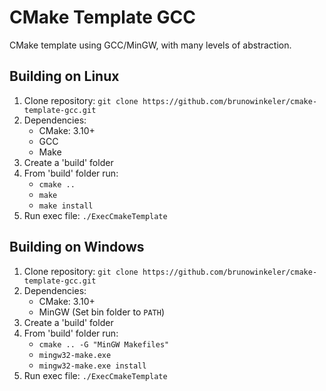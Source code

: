 # CMake Template GCC

CMake template using GCC/MinGW, with many levels of abstraction.

## Building on Linux

1. Clone repository: `git clone https://github.com/brunowinkeler/cmake-template-gcc.git` 
2. Dependencies:
    * CMake: 3.10+
    * GCC
    * Make
3. Create a 'build' folder
4. From 'build' folder run:
    * `cmake ..`
    * `make`
    * `make install`
5. Run exec file: `./ExecCmakeTemplate`

## Building on Windows

1. Clone repository: `git clone https://github.com/brunowinkeler/cmake-template-gcc.git` 
2. Dependencies:
    * CMake: 3.10+
    * MinGW (Set bin folder to `PATH`)
3. Create a 'build' folder
4. From 'build' folder run:
    * `cmake .. -G "MinGW Makefiles"`
    * `mingw32-make.exe`
    * `mingw32-make.exe install`
5. Run exec file: `./ExecCmakeTemplate`